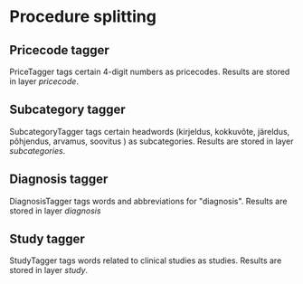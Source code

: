 # Procedure splitting

## Pricecode tagger

PriceTagger tags certain 4-digit numbers as pricecodes. Results are stored in layer _pricecode_.

## Subcategory tagger

SubcategoryTagger tags certain headwords (kirjeldus, kokkuvõte, järeldus, põhjendus, arvamus, soovitus ) as subcategories. Results are stored in layer _subcategories_.

## Diagnosis tagger

DiagnosisTagger tags words and abbreviations for "diagnosis". Results are stored in layer _diagnosis_

## Study tagger

StudyTagger tags words related to clinical studies as studies. Results are stored in layer _study_.
